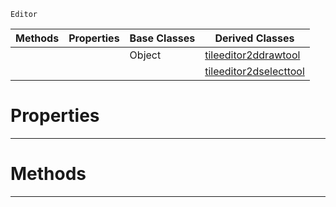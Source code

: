  `Editor`

|Methods|Properties|Base Classes|Derived Classes|
|---|---|---|---|
| | |Object|[tileeditor2ddrawtool](https://github.com/dragonCASTjosh/PlasmaDocs/blob/master/code_reference/class_reference/tileeditor2ddrawtool.markdown)|
| | | |[tileeditor2dselecttool](https://github.com/dragonCASTjosh/PlasmaDocs/blob/master/code_reference/class_reference/tileeditor2dselecttool.markdown)|


 #  Properties


---  
 #  Methods


---  
 

 